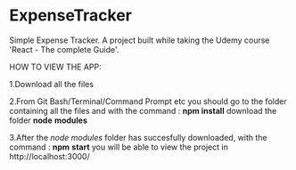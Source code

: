 # ExpenseTracker

Simple Expense Tracker.
A project built while taking the Udemy course 'React - The complete Guide'.


HOW TO VIEW THE APP:


1.Download all the files

2.From Git Bash/Terminal/Command Prompt etc you should go to the folder containing all the files and with the command : **npm install** download the folder **node** **modules**

3.After the _node modules_ folder has succesfully downloaded, with the command : **npm** **start** you will be able to view the project in http://localhost:3000/
